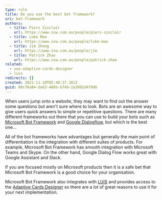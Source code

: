 ```yaml
---
type: rule
title: Do you use the best bot framework?
uri: bot-framework
authors:
  - title: Piers Sinclair
    url: https://www.ssw.com.au/people/piers-sinclair
  - title: Luke Mao
    url: https://www.ssw.com.au/people/luke-mao
  - title: Jim Zheng
    url: https://www.ssw.com.au/people/jim
  - title: Patrick Zhao
    url: https://www.ssw.com.au/people/patrick-zhao
related:
  - use-adaptive-cards-designer
  - luis
redirects: []
created: 2021-11-18T05:40:37.381Z
guid: 88c76a84-da63-466b-b749-2a3092d479d6
---
```

When users jump onto a website, they may want to find out the answer some questions but aren't sure where to look. Bots are an awesome way to give users quick answers to simple or repetitive questions. There are many different frameworks out there that you can use to build your bots such as [Microsoft Bot Framework](https://dev.botframework.com/) and [Google Dialogflow](https://cloud.google.com/dialogflow), but which is the best one...
            
<!--endintro-->

All of the bot frameworks have advantages but generally the main point of differentiation is the integration with different suites of products. For example, Microsoft Bot Framework has smooth integration with Microsoft Teams and Skype. On the other hand, Google Dialog Flow works great with Google Assistant and Slack.

If you are focused mostly on Microsoft products then it is a safe bet that Microsoft Bot Framework is a good choice for your organisation.

Microsoft Bot Framework also integrates with [LUIS](https://www.luis.ai/) and provides access to the [Adaptive Cards Designer](https://adaptivecards.io/designer/) so there are a lot of great reasons to use it for your next implementation.